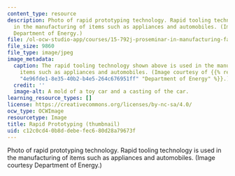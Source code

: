 ```yaml
---
content_type: resource
description: Photo of rapid prototyping technology. Rapid tooling technology is used
  in the manufacturing of items such as appliances and automobiles. (Image courtesy
  Department of Energy.)
file: /ol-ocw-studio-app/courses/15-792j-proseminar-in-manufacturing-fall-2005/c12c0cd40b8ddebefec680d28a79673f_15-792jf05-th.jpg
file_size: 9860
file_type: image/jpeg
image_metadata:
  caption: The rapid tooling technology shown above is used in the manufacturing of
    items such as appliances and automobiles. (Image courtesy of {{% resource_link
    "4e96fde1-8e35-40b2-b4e5-264c676951ff" "Department of Energy" %}}.)
  credit: ''
  image-alt: A mold of a toy car and a casting of the car.
learning_resource_types: []
license: https://creativecommons.org/licenses/by-nc-sa/4.0/
ocw_type: OCWImage
resourcetype: Image
title: Rapid Prototyping (thumbnail)
uid: c12c0cd4-0b8d-debe-fec6-80d28a79673f
---
```

Photo of rapid prototyping technology. Rapid tooling technology is used in the manufacturing of items such as appliances and automobiles. (Image courtesy Department of Energy.)